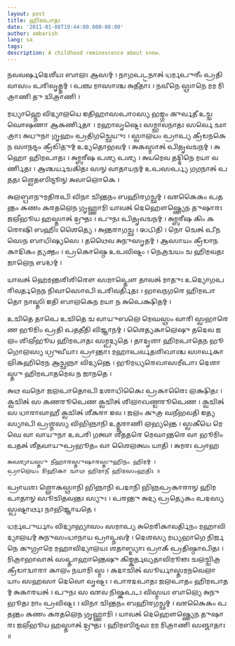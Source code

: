 ```yaml
---
layout: post
title: 𑌹𑌿𑌮𑌪𑌾𑌤𑌃
date: '2011-01-08T19:44:00.000-08:00'
author: ambarish
lang: sa
tags:
description: A childhood reminescence about snow.
---
```


𑌨𑌵𑌵𑌰𑍍𑌷𑌦𑍇𑌶𑍀𑌯𑌃 𑌬𑌾𑌲𑌃 𑌆𑌸𑌮𑍍 । 𑌨𑌾𑌗𑌪𑌟𑍍𑌟𑌨𑌾𑌤𑍍 𑌧𑌰𑍍𑌮𑌪𑍁𑌰𑍀𑌂 𑌪𑍍𑌰𑌤𑌿 𑌵𑌾𑌸𑌂 𑌪𑌰𑌿𑌵𑍃𑌤𑍍𑌤𑌮𑍍 । 𑌪𑌞𑍍𑌚 𑌮𑌾𑌸𑌾𑌶𑍍𑌚 𑌅𑌤𑍀𑌤𑌾𑌃 । 𑌨𑌵𑍀𑌨𑍇 𑌸𑍍𑌥𑌾𑌨𑍇 𑌮𑌮 𑌮𑌿𑌤𑍍𑌰𑌾𑌣𑌿 𑌤𑍁 𑌦𑍍𑌵𑌿𑌤𑍍𑌰𑌾𑌣𑌿 ।

𑌮𑌧𑍍𑌯𑌾𑌹𑍍𑌨𑍇 𑌵𑌿𑌦𑍍𑌯𑌾𑌲𑌯𑍇 𑌇𑌤𑌿𑌹𑌾𑌸𑌪𑌾𑌠𑌸𑍍𑌯 𑌭𑌙𑍍𑌗𑌂 𑌕𑍁𑌰𑍍𑌵𑌤𑍀 𑌉𑌚𑍍𑌚𑌘𑍋𑌷𑌣𑌾 𑌆𑌕𑌰𑍍𑌣𑌿𑌤𑌾 । 𑌮𑌹𑌾𑌵𑍃𑌷𑍍𑌟𑍇𑌃 𑌸𑌮𑍍𑌭𑌾𑌵𑌨𑌾𑌤𑌃 𑌸𑌰𑍍𑌵𑍇 𑌛𑌾𑌤𑍍𑌰𑌾𑌃 𑌅𑌧𑍁𑌨𑌾 𑌗𑍃𑌹𑌂 𑌪𑍍𑌰𑌤𑌿𑌗𑌚𑍍𑌛𑍇𑌯𑍁𑌃 । 𑌸𑍍𑌵𑌾𑌲𑌯𑌂 𑌪𑍍𑌰𑌾𑌪𑍍𑌯 𑌕𑍍𑌰𑍀𑌡𑌨𑌕𑍇𑌨 𑌸𑌾𑌨𑌨𑍍𑌦𑌂 𑌕𑍍𑌰𑍀𑌡𑌿𑌤𑍁𑌮𑍍 𑌉𑌦𑍍𑌯𑌤𑍋𑌭𑌵𑌮𑍍 । 𑌅𑌕𑌸𑍍𑌮𑌾𑌤𑍍 𑌪𑌿𑌤𑍃𑌵𑌚𑌨𑌮𑍍 । 𑌅𑌹𑍋 𑌹𑌿𑌮𑌪𑌾𑌤𑌃 । 𑌅𑌮𑍍𑌬𑌰𑍀𑌷 𑌪𑌶𑍍𑌯 𑌪𑌶𑍍𑌯 । 𑌅𑌯𑌮𑍇𑌵 𑌤𑌦𑍍𑌦𑌿𑌨𑍇 𑌮𑌯𑌾 𑌵𑌰𑍍𑌣𑌿𑌤𑌃 । 𑌆𑌶𑍍𑌚𑌰𑍍𑌯𑌚𑌕𑌿𑌤𑌃 𑌸𑌨𑍍 𑌵𑌾𑌤𑌾𑌯𑌨𑌮𑍍 𑌉𑌪𑌸𑌰𑍍𑌪𑍍𑌯 𑌗𑌗𑌨𑌾𑌤𑍍 𑌪𑌤𑌤𑌃 𑌶𑍍𑌵𑍇𑌤𑌬𑌿𑌨𑍍𑌦𑍂𑌨𑍍 𑌅𑌵𑌾𑌲𑍋𑌕𑍇 ।

𑌅𑌲𑌬𑍍𑌧𑌾𑌨𑍁𑌮𑌤𑌿𑌰𑌪𑌿 𑌵𑌿𑌨𑌾 𑌚𑌿𑌨𑍍𑌤𑌨𑌂 𑌬𑌹𑌿𑌰𑌗𑌚𑍍𑌛𑌮𑍍 । 𑌏𑌕𑍈𑌕𑌂 𑌪𑌤𑌨𑍍𑌤𑌂 𑌕𑌣𑌂 𑌕𑌰𑌤𑌲𑍇𑌨 𑌗𑍃𑌹𑍍𑌣𑌾𑌮𑌿 𑌯𑌾𑌵𑌤𑍍 𑌦𑍇𑌹𑍌𑌷𑍍𑌣𑍍𑌯𑍇𑌨 𑌤𑍁𑌷𑌾𑌰𑌃 𑌜𑌲𑍀𑌭𑍂𑌯 𑌹𑌸𑍍𑌤𑌾𑌤𑍍 𑌦𑍍𑌰𑍁𑌤𑌃 । 𑌪𑍁𑌨𑌃 𑌪𑌿𑌤𑍃𑌵𑌚𑌨𑌮𑍍 । 𑌅𑌮𑍍𑌬𑌰𑍀𑌷 𑌕𑌿𑌂 𑌕𑌰𑍋𑌷𑌿 𑌬𑌹𑌿𑌃 𑌶𑍈𑌤𑍍𑌯𑍇 । 𑌅𑌨𑍍𑌤𑌰𑌾𑌗𑌚𑍍𑌛 । 𑌝𑌟𑌿𑌤𑌿 । 𑌨𑍋 𑌚𑍇𑌤𑍍 𑌪𑍀𑌨𑌸𑍇𑌨 𑌬𑌾𑌧𑌿𑌷𑍍𑌯𑌸𑍇 । 𑌤𑌥𑍈𑌵 𑌅𑌨𑍁𑌸𑍃𑌤𑌮𑍍 । 𑌆𑌸𑌾𑌯𑌂 𑌕𑍍𑌰𑍀𑌡𑌾𑌨𑌕𑌾𑌦𑌿𑌕𑌂 𑌤𑍍𑌯𑌕𑍍𑌤𑌂 । 𑌪𑍍𑌰𑌕𑍋𑌷𑍍𑌠𑍇 𑌉𑌪𑌵𑌿𑌷𑍍𑌟𑌂 । 𑌨𑍇𑌤𑍍𑌰𑌦𑍍𑌵𑌯𑌂 𑌚 𑌹𑌿𑌮𑌵𑌤𑌃 𑌜𑌾𑌲𑍇𑌨 𑌬𑌦𑍍𑌧𑌮𑍍 ।

𑌯𑌾𑌵𑌤𑍍 𑌹𑍇𑌮𑌨𑍍𑌤𑌶𑌿𑌶𑌿𑌰𑍌 𑌸𑌮𑌾𑌪𑍍𑌤𑍌 𑌤𑌾𑌵𑌤𑍍 𑌮𑌾𑌤𑍁𑌃 𑌉𑌦𑍍𑌯𑍋𑌗𑌪𑌰𑌿𑌵𑌰𑍍𑌤𑌨𑍇𑌨 𑌨𑌿𑌵𑌾𑌸𑍋𑌪𑌿 𑌪𑌰𑌿𑌵𑌰𑍍𑌤𑌿𑌤𑌃 । 𑌭𑌾𑌵𑌨𑌗𑌰𑍇 𑌹𑌿𑌮𑌪𑌾𑌤𑍋 𑌨𑌾𑌸𑍍𑌤𑌿 𑌇𑌤𑌿 𑌬𑌾𑌲𑌕𑍇𑌨 𑌮𑌯𑌾 𑌨 𑌅𑌪𑍇𑌕𑍍𑌷𑌿𑌤𑌮𑍍 ।

𑌉𑌚𑌿𑌤𑍇 𑌤𑌾𑌪𑍇 𑌉𑌚𑌿𑌤𑍇 𑌚 𑌵𑌾𑌯𑍁𑌬𑌲𑍇 𑌮𑍇𑌘𑌸𑍍𑌥𑌂 𑌵𑌾𑌰𑌿 𑌸𑍍𑌵𑌭𑌾𑌰𑍇𑌣 𑌭𑍂𑌮𑌿𑌂 𑌪𑍍𑌰𑌤𑌿 𑌪𑌤𑌤𑍀𑌤𑌿 𑌵𑌿𑌜𑍍𑌞𑌾𑌨𑌮𑍍 । 𑌶𑍈𑌤𑍍𑌯𑌕𑌾𑌲𑍇𑌷𑍁 𑌤𑌦𑍇𑌵 𑌜𑌲𑌂 𑌶𑌿𑌲𑍀𑌭𑍂𑌯 𑌹𑌿𑌮𑌪𑌾𑌤𑌃 𑌸𑌮𑍍𑌪𑌦𑍍𑌯𑌤𑍇 । 𑌤𑌾𑌦𑍃𑌶𑌾 𑌹𑌿𑌮𑌪𑌾𑌤𑍇𑌨 𑌭𑍂𑌗𑍋𑌲𑌸𑍍𑌯 𑌧𑍍𑌰𑍁𑌵𑍀𑌯𑌾𑌃 𑌪𑍍𑌰𑌾𑌨𑍍𑌤𑌾𑌃 𑌮𑌹𑌾𑌪𑌰𑍍𑌵𑌤𑌶𑌿𑌖𑌾𑌶𑍍𑌚 𑌸𑌾𑌰𑍍𑌵𑌕𑌾𑌲𑌿𑌕𑌹𑌿𑌮𑍇𑌨 𑌆𑌚𑍍𑌛𑌨𑍍𑌨𑌾 𑌵𑌿𑌦𑍍𑌯𑌨𑍍𑌤𑍇 । 𑌭𑍂𑌮𑌧𑍍𑌯𑌰𑍇𑌖𑌾𑌸𑌮𑍀𑌪𑌾𑌃 𑌦𑍇𑌶𑌾𑌸𑍍𑌤𑍁 𑌹𑌿𑌮𑌪𑌾𑌤𑌮𑍇𑌵 𑌨 𑌜𑌾𑌨𑌤𑍇 ।

𑌅𑌥 𑌘𑌨𑍋 𑌜𑌲𑌪𑌾𑌤𑍋𑌪𑌿 𑌦𑌶𑌾𑌧𑌿𑌕𑍈𑌃 𑌪𑍍𑌰𑌕𑌾𑌰𑍈𑌃 𑌲𑌕𑍍𑌷𑌿𑌤𑌃 । 𑌕𑍍𑌵𑌚𑌿𑌤𑍍 𑌸 𑌕𑌣𑌰𑍂𑌪𑍇𑌣 𑌕𑍍𑌵𑌚𑌿𑌤𑍍 𑌶𑌿𑌲𑌾𑌖𑌣𑍍𑌡𑌰𑍂𑌪𑍇𑌣 । 𑌕𑍍𑌵𑌚𑌿𑌤𑍍 𑌸 𑌧𑌾𑌰𑌾𑌵𑌾𑌹𑍀 𑌕𑍍𑌵𑌚𑌿𑌤𑍍 𑌶𑍀𑌕𑌰𑌾 𑌇𑌵 । 𑌜𑌲𑌂 𑌕𑍁𑌤𑍍𑌰 𑌘𑌨𑍀𑌭𑌵𑌤𑌿 𑌇𑌤𑍍𑌯𑌸𑍍𑌯𑌾𑌪𑌿 𑌪𑍍𑌰𑌶𑍍𑌨𑌸𑍍𑌯 𑌵𑌿𑌭𑌿𑌨𑍍𑌨𑌾𑌨𑌿 𑌉𑌤𑍍𑌤𑌰𑌾𑌣𑌿 𑌲𑌭𑍍𑌯𑌨𑍍𑌤𑍇 । 𑌸𑍍𑌵𑌕𑍀𑌯𑍇 𑌮𑍇𑌘𑍇 𑌵𑌾 𑌵𑌾𑌯𑍁𑌨𑌾 𑌉𑌪𑌰𑌿 𑌗𑌤𑍍𑌵𑌾 𑌶𑍀𑌤𑌤𑌰𑍇 𑌮𑍇𑌘𑌾𑌨𑍍𑌤𑌰𑍇 𑌵𑌾 𑌭𑍂𑌮𑌿𑌂 𑌪𑌤𑌤𑍍 𑌶𑍀𑌤𑌵𑌾𑌯𑍁𑌪𑍍𑌰𑌭𑍂𑌤𑌂 𑌵𑌾 𑌶𑍈𑌲𑌤𑍍𑌵𑌂 𑌯𑌾𑌤𑌿 । 𑌅𑌮𑌰𑌃 𑌪𑍍𑌰𑌾𑌹

    𑌅𑌵𑌶𑍍𑌯𑌾𑌯𑌸𑍍𑌤𑍁 𑌨𑍀𑌹𑌾𑌰𑌸𑍍𑌤𑍁𑌷𑌾𑌰𑌸𑍍𑌤𑍁𑌹𑌿𑌨𑌂 𑌹𑌿𑌮𑌮𑍍 ।
    𑌪𑍍𑌰𑌾𑌲𑍇𑌯𑌂 𑌮𑌿𑌹𑌿𑌕𑌾 𑌚𑌾𑌥 𑌹𑌿𑌮𑌾𑌨𑍀 𑌹𑌿𑌮𑌸𑌂𑌹𑌤𑌿𑌃 ॥

𑌪𑍍𑌰𑌾𑌯𑌶𑌃 𑌶𑍍𑌲𑍋𑌕𑌸𑍍𑌥𑌾𑌨𑌿 𑌭𑌿𑌨𑍍𑌨𑌾𑌨𑌿 𑌪𑌦𑌾𑌨𑌿 𑌭𑌿𑌨𑍍𑌨𑌪𑍍𑌰𑌕𑌾𑌰𑌾𑌨𑍍 𑌹𑌿𑌮𑌪𑌾𑌤𑌾𑌨𑍍 𑌸𑍂𑌚𑌿𑌤𑌵𑌨𑍍𑌤𑌃 𑌸𑍍𑌯𑍁𑌃 । 𑌪𑌰𑌨𑍍𑌤𑍁 𑌅𑌦𑍍𑌯 𑌪𑍍𑌰𑌤𑍍𑌯𑍇𑌕𑌂 𑌪𑌦𑌸𑍍𑌯 𑌸𑍍𑌪𑌷𑍍𑌟𑌾𑌰𑍍𑌥𑌃 𑌨𑌾𑌭𑌿𑌜𑍍𑌞𑌾𑌯𑌤𑍇 ।

𑌧𑌰𑍍𑌮𑌪𑍁𑌰𑍍𑌯𑌾𑌂 𑌵𑌿𑌦𑍍𑌯𑌾𑌭𑍍𑌯𑌾𑌸𑌂 𑌸𑌮𑌾𑌪𑍍𑌯 𑌅𑌮𑍇𑌰𑌿𑌕𑌾𑌵𑌰𑍍𑌤𑌿𑌨𑌂 𑌮𑌹𑌾𑌵𑌿𑌦𑍍𑌯𑌾𑌲𑌯𑌮𑍍 𑌅𑌨𑍁𑌸𑌂𑌧𑌾𑌨𑌾𑌯 𑌪𑍍𑌰𑌾𑌪𑍍𑌨𑌵𑌮𑍍 । 𑌦𑍇𑌶𑌸𑍍𑌯 𑌮𑌧𑍍𑌯𑌭𑌾𑌗𑍇 𑌨𑌿𑌰𑍍𑌜𑌨𑍇 𑌕𑍁𑌗𑍍𑌰𑌾𑌮𑍇 𑌮𑌹𑌾𑌵𑌿𑌦𑍍𑌯𑌾𑌲𑌯𑌃 𑌶𑌤𑌾𑌬𑍍𑌦𑍍𑌯𑌾𑌃 𑌪𑍍𑌰𑌾𑌕𑍍 𑌪𑍍𑌰𑌤𑌿𑌷𑍍𑌠𑌾𑌪𑌿𑌤𑌃 । 𑌮𑌿𑌤𑍍𑌰𑌾𑌭𑌾𑌵𑌾𑌤𑍍 𑌸𑌪𑍍𑌤𑌾𑌹𑌾𑌨𑍍𑌤𑍇𑌷𑍁 𑌕𑌿𑌙𑍍𑌕𑌰𑍍𑌤𑌵𑍍𑌯𑌤𑌾𑌵𑌿𑌮𑍂𑌢𑌃 𑌚𑌲𑌚𑍍𑌚𑌿𑌤𑍍𑌰𑌕𑍍𑌰𑍀𑌡𑌾𑌦𑍍𑌵𑌾𑌰𑌾 𑌕𑌾𑌲𑌂 𑌨𑌯𑌾𑌮𑌿 𑌸𑍍𑌮 । 𑌕𑌦𑌾𑌚𑌿𑌤𑍍 𑌸𑍂𑌰𑍍𑌯𑌾𑌸𑍍𑌤𑌮𑌨𑌵𑍇𑌲𑌾𑌯𑌾𑌂 𑌸𑌹𑌸𑌾 𑌦𑍇𑌵𑍋 𑌵𑍃𑌷𑍍𑌟𑌃 । 𑌪𑌾𑌰𑌦𑌪𑌾𑌤𑌃 𑌜𑌲𑌪𑌾𑌤𑌂 𑌹𑌿𑌮𑌪𑌾𑌤𑌮𑍍 𑌅𑌕𑌾𑌰𑌯𑌤𑍍 । 𑌪𑍁𑌨𑌃 𑌸 𑌏𑌵 𑌨𑌿𑌷𑍍𑌕𑌪𑌟𑌃 𑌵𑌿𑌸𑍍𑌮𑌯𑌃 𑌬𑌾𑌲𑍍𑌯𑍇 𑌅𑌨𑍁𑌭𑍂𑌤𑌃 𑌮𑌾𑌂 𑌪𑍍𑌰𑌵𑌿𑌷𑍍𑌟𑌃 । 𑌵𑌿𑌨𑌾 𑌚𑌿𑌨𑍍𑌤𑌨𑌂 𑌬𑌹𑌿𑌰𑌗𑌚𑍍𑌛𑌮𑍍 । 𑌏𑌕𑍈𑌕𑌂 𑌪𑌤𑌨𑍍𑌤𑌂 𑌕𑌣𑌂 𑌕𑌰𑌤𑌲𑍇𑌨 𑌗𑍃𑌹𑍍𑌣𑌾𑌮𑌿 । 𑌯𑌾𑌵𑌤𑍍 𑌦𑍇𑌹𑍌𑌷𑍍𑌣𑍍𑌯𑍇𑌨 𑌤𑍁𑌷𑌾𑌰𑌃 𑌜𑌲𑍀𑌭𑍂𑌯 𑌹𑌸𑍍𑌤𑌾𑌤𑍍 𑌦𑍍𑌰𑍁𑌤𑌃 । 𑌹𑌿𑌮𑌬𑌿𑌨𑍍𑌦𑌵𑌃 𑌮𑌮 𑌮𑌿𑌤𑍍𑌰𑌾𑌣𑌿 𑌸𑌞𑍍𑌜𑌾𑌤𑌾𑌃 ॥
